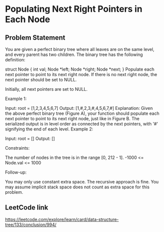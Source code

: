 # Populating Next Right Pointers in Each Node

## Problem Statement

You are given a perfect binary tree where all leaves are on the same level, and every parent has two children. The binary tree has the following definition:

struct Node {
int val;
Node *left;
Node *right;
Node *next;
}
Populate each next pointer to point to its next right node. If there is no next right node, the next pointer should be set to NULL.

Initially, all next pointers are set to NULL.



Example 1:


Input: root = [1,2,3,4,5,6,7]
Output: [1,#,2,3,#,4,5,6,7,#]
Explanation: Given the above perfect binary tree (Figure A), your function should populate each next pointer to point to its next right node, just like in Figure B. The serialized output is in level order as connected by the next pointers, with '#' signifying the end of each level.
Example 2:

Input: root = []
Output: []


Constraints:

The number of nodes in the tree is in the range [0, 212 - 1].
-1000 <= Node.val <= 1000


Follow-up:

You may only use constant extra space.
The recursive approach is fine. You may assume implicit stack space does not count as extra space for this problem.

## LeetCode link
https://leetcode.com/explore/learn/card/data-structure-tree/133/conclusion/994/
